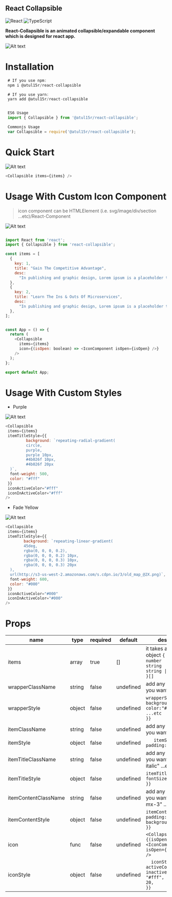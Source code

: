 ## React Collapsible

![React](https://img.shields.io/badge/react-%2320232a.svg?style=for-the-badge&logo=react&logoColor=%2361DAFB)
![TypeScript](https://img.shields.io/badge/typescript-%23007ACC.svg?style=for-the-badge&logo=typescript&logoColor=white)

**React-Collapsible is an animated collapsible/expandable component which is
designed for react app.**

![Alt text](visual/react-collapsible.png?raw=true 'React Collapsible')

# Installation

```js
 # If you use npm:
 npm i @atul15r/react-collapsible

 # If you use yarn:
 yarn add @atul15r/react-collapsible


 ES6 Usage
 import { Collapsible } from '@atul15r/react-collapsible';

 Commonjs Usage
 var Collapsible = require('@atul15r/react-collapsible');

```

# Quick Start

![Alt text](visual/react-collapsible.gif?raw=true 'React Collapsible')

```js
<Collapsible items={items} />
```

# Usage With Custom Icon Component

> icon component can be HTMLElement (i.e. svg/image/div/section
> ...etc)/React-Component

![Alt text](visual/react-collapsible-custom-icon.gif?raw=true 'React Collapsible')

```js

import React from 'react';
import { Collapsible } from 'react-collapsible';

const items = [
  {
    key: 1,
    title: "Gain The Competitive Advantage",
    desc:
      "In publishing and graphic design, Lorem ipsum is a placeholder text commonly used to demonstrate the visual form of a document or a typeface without relying on meaningful content. Lorem ipsum may be used as a placeholder before final copy is available."
  },
  {
    key: 2,
    title: "Learn The Ins & Outs Of Microservices",
    desc:
      "In publishing and graphic design, Lorem ipsum is a placeholder text commonly used to demonstrate the visual form of a document or a typeface without relying on meaningful content. Lorem ipsum may be used as a placeholder before final copy is available."
  },
];


const App = () => {
  return (
    <Collapsible 
      items={items} 
      icon={(isOpen: boolean) => <IconComponent isOpen={isOpen} />} 
    />
  );
};

export default App;

```

# Usage With Custom Styles

- Purple

![Alt text](visual/react-collapsible-purple.gif?raw=true 'React Collapsible')

```js
<Collapsible
 items={items}
 itemTitleStyle={{
         background: `repeating-radial-gradient(
         circle,
         purple,
         purple 10px,
         #4b026f 10px,
         #4b026f 20px
  )`,
  font-weight: 500,
  color: "#fff"
 }}
 iconActiveColor="#fff"
 iconInActiveColor="#fff"
/>

```

- Fade Yellow

![Alt text](visual/react-collapsible-yellow.gif?raw=true 'React Collapsible')

```js
<Collapsible
 items={items}
 itemTitleStyle={{
        background: `repeating-linear-gradient(
        45deg,
        rgba(0, 0, 0, 0.2),
        rgba(0, 0, 0, 0.2) 10px,
        rgba(0, 0, 0, 0.3) 10px,
        rgba(0, 0, 0, 0.3) 20px
  ),
  url(http://s3-us-west-2.amazonaws.com/s.cdpn.io/3/old_map_@2X.png)`,
  font-weight: 600,
  color: "#000"
 }}
 iconActiveColor="#000"
 iconInActiveColor="#000"
/>

```

# Props

| name                 | type   | required | default   | description                                                                                                                                     |
|----------------------|--------|----------|-----------|-------------------------------------------------------------------------------------------------------------------------------------------------|
| items                | array  | true     | []        | it takes an array of object       `{     key: number     title: string     content: string \| ReactNode   }[]`                                  |
| wrapperClassName     | string | false    | undefined | add any custom class you want                                                                                                                   |
| wrapperStyle         | object | false    | undefined |        `wrapperStyle=  {{                    background:"#ccc",                    color:"#999",                    ...etc                  }}` |
| itemClassName        | string | false    | undefined | add any custom class you want                                                                                                                   |
| itemStyle            | object | false    | undefined |  `   itemStyle= {{        padding:4, }}`                                                                                                        |
| itemTitleClassName   | string | false    | undefined | add any custom class you want eg: "text-lg italic" ...etc                                                                                       |
| itemTitleStyle       | object | false    | undefined |         `itemTitleStyle=  {{         fontSize:12        }}`                                                                                     |
| itemContentClassName | string | false    | undefined | add any custom class you want eg: "p-4 mx-3" ...etc                                                                                             |
| itemContentStyle     | object | false    | undefined |    `itemContentStyle= {{        padding:"4px 12px",       background:"#fefefe"     }}`                                                          |
| icon                 | func   | false    | undefined |  `<Collapsible  icon={(isOpen:boolean) => <IconComponent isOpen={isOpen}/>} />`                                                                 |
| iconStyle            | object | false    | undefined |  `   iconStyle= {{      activeColor:"#fff",      inactiveColor: "#fff",      width: 20,      height: 20   }} `                                  |